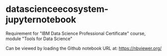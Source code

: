 # datascienceecosystem-jupyternotebook
Requirement for "IBM Data Science Professional Certificate" course, module "Tools for Data Science"

Can be viewed by loading the Github notebook URL at: https://nbviewer.org/
